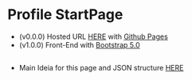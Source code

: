 # Profile StartPage

- (v0.0.0) Hosted URL [HERE](https://gabrioliv.github.io) with [Github Pages](https://pages.github.com/)
- (v1.0.0) Front-End with [Bootstrap 5.0](https://getbootstrap.com/docs/versions/)
##
- Main Ideia for this page and JSON structure [HERE](https://github.com/GabriOliv/JSONtoPage)
